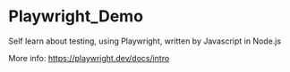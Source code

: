 # Playwright_Demo
Self learn about testing, using Playwright, written by Javascript in Node.js

More info: https://playwright.dev/docs/intro
